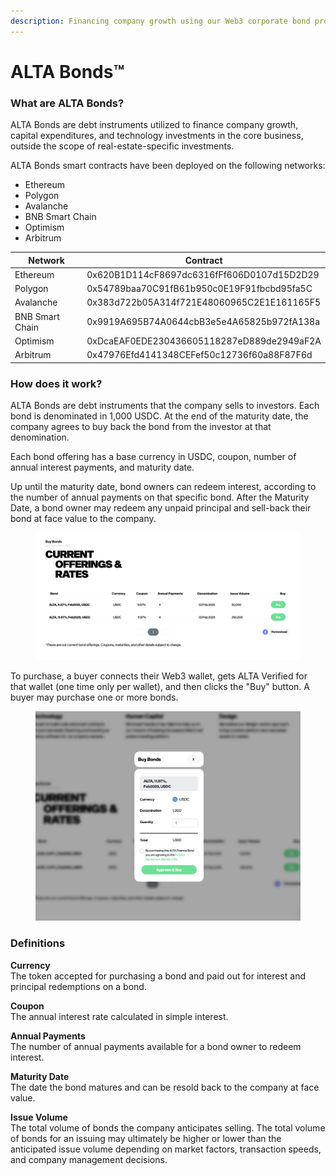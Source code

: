 ```yaml
---
description: Financing company growth using our Web3 corporate bond program.
---
```


# ALTA Bonds™

### What are ALTA Bonds?

ALTA Bonds are debt instruments utilized to finance company growth, capital expenditures, and technology investments in the core business, outside the scope of real-estate-specific investments.

ALTA Bonds smart contracts have been deployed on the following networks:

* Ethereum
* Polygon
* Avalanche
* BNB Smart Chain
* Optimism
* Arbitrum

| Network         | Contract                                   |
| --------------- | ------------------------------------------ |
| Ethereum        | 0x620B1D114cF8697dc6316fFf606D0107d15D2D29 |
| Polygon         | 0x54789baa70C91fB61b950c0E19F91fbcbd95fa5C |
| Avalanche       | 0x383d722b05A314f721E48060965C2E1E161165F5 |
| BNB Smart Chain | 0x9919A695B74A0644cbB3e5e4A65825b972fA138a |
| Optimism        | 0xDcaEAF0EDE230436605118287eD889de2949aF2A |
| Arbitrum        | 0x47976Efd4141348CEFef50c12736f60a88F87F6d |

### How does it work?

ALTA Bonds are debt instruments that the company sells to investors. Each bond is denominated in 1,000 USDC. At the end of the maturity date, the company agrees to buy back the bond from the investor at that denomination.

Each bond offering has a base currency in USDC, coupon, number of annual interest payments, and maturity date.

Up until the maturity date, bond owners can redeem interest, according to the number of annual payments on that specific bond. After the Maturity Date, a bond owner may redeem any unpaid principal and sell-back their bond at face value to the company.

<figure><img src="../../.gitbook/assets/altabonds.png" alt=""><figcaption></figcaption></figure>

To purchase, a buyer connects their Web3 wallet, gets ALTA Verified for that wallet (one time only per wallet), and then clicks the "Buy" button. A buyer may purchase one or more bonds.

<figure><img src="../../.gitbook/assets/buyaltabonds.png" alt=""><figcaption></figcaption></figure>

### Definitions

**Currency**\
The token accepted for purchasing a bond and paid out for interest and principal redemptions on a bond.

**Coupon**\
The annual interest rate calculated in simple interest.

**Annual Payments**\
The number of annual payments available for a bond owner to redeem interest.

**Maturity Date**\
The date the bond matures and can be resold back to the company at face value.

**Issue Volume**\
The total volume of bonds the company anticipates selling. The total volume of bonds for an issuing may ultimately be higher or lower than the anticipated issue volume depending on market factors, transaction speeds, and company management decisions.
